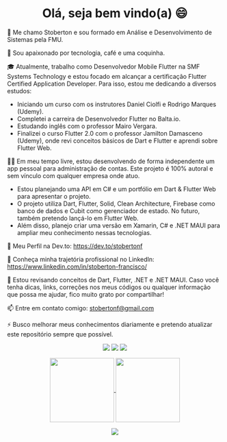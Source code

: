 ### 

<h1 align="center">Olá, seja bem vindo(a) 😄</h1>

 👋 Me chamo Stoberton e sou formado em Análise e Desenvolvimento de Sistemas pela FMU.

 🥰 Sou apaixonado por tecnologia, café e uma coquinha.

 🎓 Atualmente, trabalho como Desenvolvedor Mobile Flutter na SMF Systems Technology e estou focado em alcançar a certificação Flutter Certified Application Developer. Para isso, estou me dedicando a diversos estudos:

 - Iniciando um curso com os instrutores Daniel Ciolfi e Rodrigo Marques (Udemy).
 - Completei a carreira de Desenvolvedor Flutter no Balta.io.
 - Estudando inglês com o professor Mairo Vergara.
 - Finalizei o curso Flutter 2.0 com o professor Jamilton Damasceno (Udemy), onde revi conceitos básicos de Dart e Flutter e aprendi sobre Flutter Web.
   
 🧑‍💻 Em meu tempo livre, estou desenvolvendo de forma independente um app pessoal para administração de contas. Este projeto é 100% autoral e sem vínculo com qualquer empresa onde atuo.

 - Estou planejando uma API em C# e um portfólio em Dart & Flutter Web para apresentar o projeto.
 - O projeto utiliza Dart, Flutter, Solid, Clean Architecture, Firebase como banco de dados e Cubit como gerenciador de estado. No futuro, também pretendo lançá-lo em Flutter Web.
 - Além disso, planejo criar uma versão em Xamarin, C# e .NET MAUI para ampliar meu conhecimento nessas tecnologias.

🌱 Meu Perfil na Dev.to: https://dev.to/stobertonf

🔭 Conheça minha trajetória profissional no LinkedIn: https://www.linkedin.com/in/stoberton-francisco/

💬 Estou revisando conceitos de Dart, Flutter, .NET e .NET MAUI. Caso você tenha dicas, links, correções nos meus códigos ou qualquer informação que possa me ajudar, fico muito grato por compartilhar!

📫 Entre em contato comigo: stobertonf@gmail.com

⚡ Busco melhorar meus conhecimentos diariamente e pretendo atualizar este repositório sempre que possível.

<p align="center">
  <a href="mailto:stobertonf@gmail.com" alt="Gmail">
  <img src="https://img.shields.io/badge/-Gmail-FF0000?style=flat-square&labelColor=FF0000&logo=gmail&logoColor=white&link=stobertonf@gmail.com" /></a>

  <a href="https://www.linkedin.com/in/stoberton-francisco/" alt="Linkedin">
  <img src="https://img.shields.io/badge/-Linkedin-0e76a8?style=flat-square&logo=Linkedin&logoColor=white&link=https://www.linkedin.com/in/stoberton-francisco/" /></a>

  <a href="http://api.whatsapp.com/send?1=pt_BR&phone=5511994223176" alt="WhatsApp">
  <img src="https://img.shields.io/badge/-WhatsApp-25d366?style=flat-square&labelColor=25d366&logo=whatsapp&logoColor=white&link=http://api.whatsapp.com/send?1=pt_BR&phone=5511994223176"/></a>

</p>

<p align="center">
  <a href="https://github.com/stobertonf">
    <img
      align="center"
      height="150em"
      src="https://github-readme-stats.vercel.app/api?username=stobertonf&show_icons=true&include_all_commits=true&count_private=true&theme=tokyonight"
    />
  </a>
  <a href="https://github.com/stobertonf">
    <img
      align="center"
      height="150em"
      src="https://github-readme-stats.vercel.app/api/top-langs/?username=stobertonf&show_icons=true&include_all_commits=true&count_private=true&layout=compact&theme=tokyonight"
    />
  </a>
</p>


<p align="center">
  <a href="https://github.com/stobertonf">
    <img
      align="center"
      src="https://github-profile-trophy.vercel.app/?username=stobertonf&theme=onedark&no-frame=true&row=1&&margin-w=20&no-bg=true"
    />
  </a>
</a>
</p>


